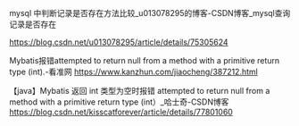 mysql 中判断记录是否存在方法比较_u013078295的博客-CSDN博客_mysql查询记录是否存在

<https://blog.csdn.net/u013078295/article/details/75305624>

Mybatis报错attempted to return null from a method with a primitive return type (int).-看准网
<https://www.kanzhun.com/jiaocheng/387212.html>

【java】Mybatis 返回 int 类型为空时报错 attempted to return null from a method with a primitive return type (int）_哈士奇-CSDN博客
<https://blog.csdn.net/kisscatforever/article/details/77801060>
